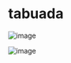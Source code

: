 # tabuada

![image](https://github.com/nayaradias1/tabuada/assets/108825601/df9e6e03-082f-409d-a4d4-38566dba73f0)

![image](https://github.com/nayaradias1/tabuada/assets/108825601/1f6291b3-5ca0-4f87-9b67-bbe0d490b56c)

